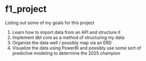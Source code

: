 # f1_project

Listing out some of my goals for this project

1. Learn how to import data from an API and structure it
2. Implement dbt core as a method of structuring my data
3. Organize the data well / possibly map via an ERD
4. Visualize the data using PowerBI and possibly use some sort of predictive modeling to determine the 2025 champion
